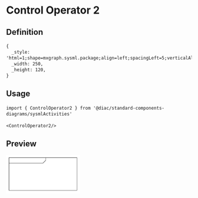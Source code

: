 # Control Operator 2

## Definition

```
{
  _style: 'html=1;shape=mxgraph.sysml.package;align=left;spacingLeft=5;verticalAlign=top;spacingTop=-3;labelX=135;html=1;overflow=fill;',
  _width: 250,
  _height: 120,
}
```

## Usage

```
import { ControlOperator2 } from '@diac/standard-components-diagrams/sysmlActivities'

<ControlOperator2/>
```

## Preview

<img src="./control-operator-2.png" width="200"/>
